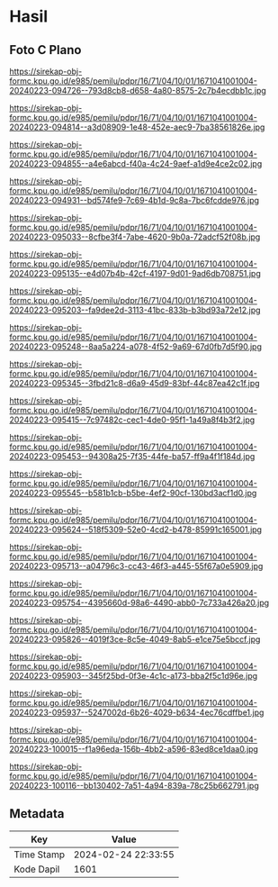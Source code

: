 # Hasil

## Foto C Plano

https://sirekap-obj-formc.kpu.go.id/e985/pemilu/pdpr/16/71/04/10/01/1671041001004-20240223-094726--793d8cb8-d658-4a80-8575-2c7b4ecdbb1c.jpg

https://sirekap-obj-formc.kpu.go.id/e985/pemilu/pdpr/16/71/04/10/01/1671041001004-20240223-094814--a3d08909-1e48-452e-aec9-7ba38561826e.jpg

https://sirekap-obj-formc.kpu.go.id/e985/pemilu/pdpr/16/71/04/10/01/1671041001004-20240223-094855--a4e6abcd-f40a-4c24-9aef-a1d9e4ce2c02.jpg

https://sirekap-obj-formc.kpu.go.id/e985/pemilu/pdpr/16/71/04/10/01/1671041001004-20240223-094931--bd574fe9-7c69-4b1d-9c8a-7bc6fcdde976.jpg

https://sirekap-obj-formc.kpu.go.id/e985/pemilu/pdpr/16/71/04/10/01/1671041001004-20240223-095033--8cfbe3f4-7abe-4620-9b0a-72adcf52f08b.jpg

https://sirekap-obj-formc.kpu.go.id/e985/pemilu/pdpr/16/71/04/10/01/1671041001004-20240223-095135--e4d07b4b-42cf-4197-9d01-9ad6db708751.jpg

https://sirekap-obj-formc.kpu.go.id/e985/pemilu/pdpr/16/71/04/10/01/1671041001004-20240223-095203--fa9dee2d-3113-41bc-833b-b3bd93a72e12.jpg

https://sirekap-obj-formc.kpu.go.id/e985/pemilu/pdpr/16/71/04/10/01/1671041001004-20240223-095248--8aa5a224-a078-4f52-9a69-67d0fb7d5f90.jpg

https://sirekap-obj-formc.kpu.go.id/e985/pemilu/pdpr/16/71/04/10/01/1671041001004-20240223-095345--3fbd21c8-d6a9-45d9-83bf-44c87ea42c1f.jpg

https://sirekap-obj-formc.kpu.go.id/e985/pemilu/pdpr/16/71/04/10/01/1671041001004-20240223-095415--7c97482c-cec1-4de0-95f1-1a49a8f4b3f2.jpg

https://sirekap-obj-formc.kpu.go.id/e985/pemilu/pdpr/16/71/04/10/01/1671041001004-20240223-095453--94308a25-7f35-44fe-ba57-ff9a4f1f184d.jpg

https://sirekap-obj-formc.kpu.go.id/e985/pemilu/pdpr/16/71/04/10/01/1671041001004-20240223-095545--b581b1cb-b5be-4ef2-90cf-130bd3acf1d0.jpg

https://sirekap-obj-formc.kpu.go.id/e985/pemilu/pdpr/16/71/04/10/01/1671041001004-20240223-095624--518f5309-52e0-4cd2-b478-85991c165001.jpg

https://sirekap-obj-formc.kpu.go.id/e985/pemilu/pdpr/16/71/04/10/01/1671041001004-20240223-095713--a04796c3-cc43-46f3-a445-55f67a0e5909.jpg

https://sirekap-obj-formc.kpu.go.id/e985/pemilu/pdpr/16/71/04/10/01/1671041001004-20240223-095754--4395660d-98a6-4490-abb0-7c733a426a20.jpg

https://sirekap-obj-formc.kpu.go.id/e985/pemilu/pdpr/16/71/04/10/01/1671041001004-20240223-095826--4019f3ce-8c5e-4049-8ab5-e1ce75e5bccf.jpg

https://sirekap-obj-formc.kpu.go.id/e985/pemilu/pdpr/16/71/04/10/01/1671041001004-20240223-095903--345f25bd-0f3e-4c1c-a173-bba2f5c1d96e.jpg

https://sirekap-obj-formc.kpu.go.id/e985/pemilu/pdpr/16/71/04/10/01/1671041001004-20240223-095937--5247002d-6b26-4029-b634-4ec76cdffbe1.jpg

https://sirekap-obj-formc.kpu.go.id/e985/pemilu/pdpr/16/71/04/10/01/1671041001004-20240223-100015--f1a96eda-156b-4bb2-a596-83ed8ce1daa0.jpg

https://sirekap-obj-formc.kpu.go.id/e985/pemilu/pdpr/16/71/04/10/01/1671041001004-20240223-100116--bb130402-7a51-4a94-839a-78c25b662791.jpg


## Metadata

| Key        | Value               |
| ---------- | ------------------- |
| Time Stamp | 2024-02-24 22:33:55 |
| Kode Dapil | 1601                |



